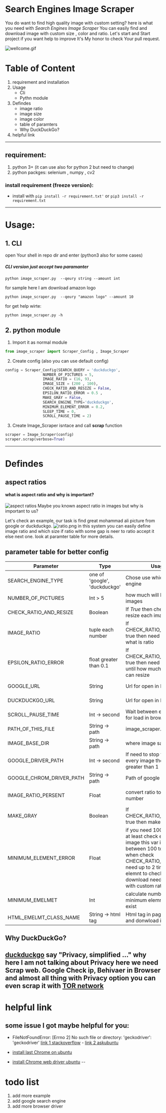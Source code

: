 
# Search Engines Image Scraper
You do want to find high quality image with custom setting? here is what you need with *Search Engines Image Scraper* You can easily find and download image with custom size , color and ratio.
Let's start and Start project if you want help to improve It's My honor to check Your pull request.

![wellcome.gif](wellcome.gif)

# Table of Content
1. requirement and installation
2. Usage  
    - Cli
    - Pythn module
3. Defindes
    - image ratio
    - image size
    - image color
    - table of paramters
    - Why DuckDuckGo?
4. helpful link


---
## requirement:
  1. python 3+ (it can use also for python 2 but need to change)
  2. python packges: selenium , numpy , cv2 

### install requirement (freeze version):
- install with `pip install -r requirement.txt'` or `pip3 install -r requirement.txt` 
---

# Usage:
## 1. CLI 
open Your shell in repo dir and enter (python3 also for some cases)
##### *CLI version just accept two paramanter*
`python image_scraper.py  --qeury string --amount int `


for sample here I am download amazon logo

`python image_scraper.py  --qeury "amazon logo" --amount 10 `

for get help wirte:

`python image_scraper.py -h`

## 2. python module
1. Import it as normal module
```python 
from image_scraper import Scraper_Config , Image_Scraper
```
2. Create config (also you can use default config)
```python 
config = Scraper_Config(SEARCH_QUERY = 'duckduckgo',
                 NUMBER_OF_PICTURES = 5,
                 IMAGE_RATIO = (16, 9),
                 IMAGE_SIZE = (200 , 100),
                 CHECK_RATIO_AND_RESIZE = False,
                 EPSILON_RATIO_ERROR = 0.5 ,
                 MAKE_GRAY = False,
                 SEARCH_ENGINE_TYPE='duckduckgo',
                 MINIMUM_ELEMENT_ERROR = 0.2,
                 SLEEP_TIME = 0,
                 SCROLL_PAUSE_TIME = 2)
```
3. Create Image_Scraper isntace and call **scrap** function

```python 
scraper = Image_Scraper(config)
scraper.scrap(verbose=True)
```


---
# Defindes
## aspect ratios
#### what is  aspect ratio and why is important?
![aspect ratios](aspect-ratios_orig.png)
Maybe you known aspect ratio in images but why is important to us?

Let's check an example, our task is find great mohammad ali picture from google or duckduckgo.
![ratio.png](ratio.png)
in this system you can easily define image ratio and which size if ratio with some gap is neer to ratio accept it else next one. look at paramter table for more details.

## parameter table for better config


| Parameter | Type | Usage | Example |
|--|--|--|--|
| SEARCH_ENGINE_TYPE  | one of 'google', 'duckduckgo' | Chose use which search engine | duckduckgo |
| NUMBER_OF_PICTURES | Int > 5 | how much will be amount of images | 5 |
| CHECK_RATIO_AND_RESIZE | Boolean | If *True* then check ratio and resize each image | True |
| IMAGE_RATIO | tuple each number | If CHECK_RATIO_AND_RESIZE true then need to spesify it what is ratio | (16, 9) |
| EPSILON_RATIO_ERROR | float greater than 0.1 | If CHECK_RATIO_AND_RESIZE true then need to check until how much bigger ratio can resize |
| GOOGLE_URL | String  | Url for open in browser  | as is in default |
| DUCKDUCKGO_URL | String  | Url for open in browser  |  as is in default |
| SCROLL_PAUSE_TIME | Int -> second  | Wait between every scroll for load in browser  | 2 (seconds) |
| PATH_OF_THIS_FILE | String -> path  | image_scraper.py file path  | as is in default |
| IMAGE_BASE_DIR | String -> path  | where image save  | as is in default |
| GOOGLE_DRIVER_PATH | Int -> second  | If need to stop for download every image then put greater than 1  | 10 (seconds) |
| GOOGLE_CHROM_DRIVER_PATH |String -> path  | Path of google chrom driver | as is in default  |
| IMAGE_RATIO_PERSENT | Float  | convert ratio to float number  | 1.7 as mohammd ali picture |
| MAKE_GRAY | Boolean  | If CHECK_RATIO_AND_RESIZE true then make images gray | False |
| MINIMUM_ELEMENT_ERROR | Float  | if you need 100 image then at least check exist of 120 image this var is gap between 100 to 120. also when check CHECK_RATIO_AND_RESIZE need up to 2 time more elemnt to check and download needed image with custom ratio   | 0.2 |
| MINIMUM_EMELMET | Int  | calculate number of minimum elemnt must be exist   | as is in default |
| HTML_EMELMT_CLASS_NAME | String -> html tag  | Html tag in page for check and donwload image  | 10 (seconds) |


## Why DuckDuckGo?
[duckduckgo](https://duckduckgo.com/) say "Privacy, simplified ..." why here I am not talking about **Privacy** here we need Scrap web. Google Check ip, Behivaer in Browser and almost all thing with **Privacy** option you can even scrap it with [TOR network](https://www.torproject.org/)
---
# helpful link
## some issue I got maybe helpful for you:
- FileNotFoundError: [Errno 2] No such file or directory: 'geckodriver': 'geckodriver'
[link 1 stackoverflow](https://stackoverflow.com/questions/50461779/geckodriver-executable-needs-to-be-in-path) - [link 2 askubuntu](https://askubuntu.com/questions/851401/where-to-find-geckodriver-needed-by-selenium-python-package
)

- [install last Chrome on ubuntu](https://gist.github.com/mrtns/78d15e3263b2f6a231fe)

- [install Chrome web driver ubuntu](https://medium.com/@gerrysabar/scraping-linkedin-profile-using-python-selenium-88cb64888cf
)
--
# todo list
1. add more example 
2. add google search engine
3. add more browser driver 
